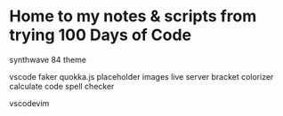 # Home to my notes & scripts from trying 100 Days of Code




synthwave 84 theme

vscode faker
quokka.js
placeholder images
live server
bracket colorizer
calculate
code spell checker

vscodevim